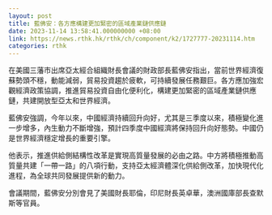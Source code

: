 ```yaml
---
layout: post
title: 藍佛安：各方應構建更加緊密的區域產業鏈供應鏈
date: 2023-11-14 13:58:41.000000000 +08:00
link: https://news.rthk.hk/rthk/ch/component/k2/1727777-20231114.htm
categories: rthk
---
```


在美國三藩市出席亞太經合組織財長會議的財政部長藍佛安指出，當前世界經濟復蘇勢頭不穩，動能減弱，貿易投資趨於疲軟，可持續發展任務艱巨。各方應加強宏觀經濟政策協調，推進貿易投資自由化便利化，構建更加緊密的區域產業鏈供應鏈，共建開放型亞太和世界經濟。

藍佛安強調，今年以來，中國經濟持續回升向好，尤其是三季度以來，積極變化進一步增多，內生動力不斷增強，預計四季度中國經濟將保持回升向好態勢。中國仍是世界經濟穩定增長的重要引擎。 

他表示，推進供給側結構性改革是實現高質量發展的必由之路。中方將積極推動高質量共建「一帶一路」的八項行動，支持亞太經濟體深化供給側改革，加快現代化進程，為全球共同發展提供新的動力。

會議期間，藍佛安分別會見了美國財長耶倫，印尼財長英卓華，澳洲國庫部長查默斯等官員。
